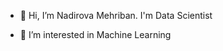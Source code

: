- 👋 Hi, I’m Nadirova Mehriban. I'm Data Scientist

- 👀 I’m interested in Machine Learning


<!---
NadirovaM/NadirovaM is a ✨ special ✨ repository because its `README.md` (this file) appears on your GitHub profile.
You can click the Preview link to take a look at your changes.
--->
